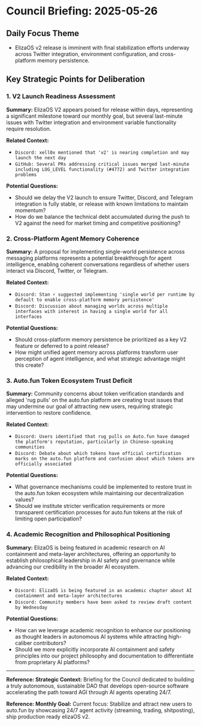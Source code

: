 # Council Briefing: 2025-05-26

## Daily Focus Theme

- ElizaOS v2 release is imminent with final stabilization efforts underway across Twitter integration, environment configuration, and cross-platform memory persistence.

## Key Strategic Points for Deliberation

### 1. V2 Launch Readiness Assessment

**Summary:** ElizaOS V2 appears poised for release within days, representing a significant milestone toward our monthly goal, but several last-minute issues with Twitter integration and environment variable functionality require resolution.

**Related Context:**
- `Discord: xell0x mentioned that 'v2' is nearing completion and may launch the next day`
- `GitHub: Several PRs addressing critical issues merged last-minute including LOG_LEVEL functionality (#4772) and Twitter integration problems`

**Potential Questions:**
- Should we delay the V2 launch to ensure Twitter, Discord, and Telegram integration is fully stable, or release with known limitations to maintain momentum?
- How do we balance the technical debt accumulated during the push to V2 against the need for market timing and competitive positioning?

### 2. Cross-Platform Agent Memory Coherence

**Summary:** A proposal for implementing single-world persistence across messaging platforms represents a potential breakthrough for agent intelligence, enabling coherent conversations regardless of whether users interact via Discord, Twitter, or Telegram.

**Related Context:**
- `Discord: Stan ⚡ suggested implementing 'single world per runtime by default to enable cross-platform memory persistence'`
- `Discord: Discussion about managing worlds across multiple interfaces with interest in having a single world for all interfaces`

**Potential Questions:**
- Should cross-platform memory persistence be prioritized as a key V2 feature or deferred to a point release?
- How might unified agent memory across platforms transform user perception of agent intelligence, and what strategic advantage might this create?

### 3. Auto.fun Token Ecosystem Trust Deficit

**Summary:** Community concerns about token verification standards and alleged 'rug pulls' on the auto.fun platform are creating trust issues that may undermine our goal of attracting new users, requiring strategic intervention to restore confidence.

**Related Context:**
- `Discord: Users identified that rug pulls on Auto.fun have damaged the platform's reputation, particularly in Chinese-speaking communities`
- `Discord: Debate about which tokens have official certification marks on the auto.fun platform and confusion about which tokens are officially associated`

**Potential Questions:**
- What governance mechanisms could be implemented to restore trust in the auto.fun token ecosystem while maintaining our decentralization values?
- Should we institute stricter verification requirements or more transparent certification processes for auto.fun tokens at the risk of limiting open participation?

### 4. Academic Recognition and Philosophical Positioning

**Summary:** ElizaOS is being featured in academic research on AI containment and meta-layer architectures, offering an opportunity to establish philosophical leadership in AI safety and governance while advancing our credibility in the broader AI ecosystem.

**Related Context:**
- `Discord: ElizaOS is being featured in an academic chapter about AI containment and meta-layer architectures`
- `Discord: Community members have been asked to review draft content by Wednesday`

**Potential Questions:**
- How can we leverage academic recognition to enhance our positioning as thought leaders in autonomous AI systems while attracting high-caliber contributors?
- Should we more explicitly incorporate AI containment and safety principles into our project philosophy and documentation to differentiate from proprietary AI platforms?

---
**Reference: Strategic Context:** Briefing for the Council dedicated to building a truly autonomous, sustainable DAO that develops open-source software accelerating the path toward AGI through AI agents operating 24/7.

**Reference: Monthly Goal:** Current focus: Stabilize and attract new users to auto.fun by showcasing 24/7 agent activity (streaming, trading, shitposting), ship production ready elizaOS v2.